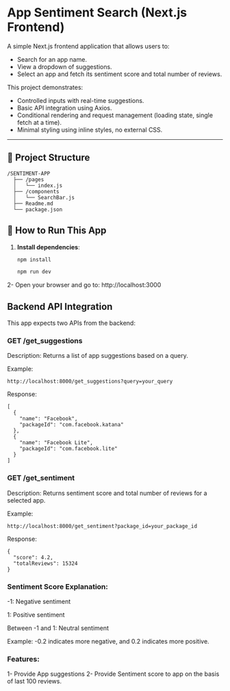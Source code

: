 # App Sentiment Search (Next.js Frontend)

A simple Next.js frontend application that allows users to:

- Search for an app name.
- View a dropdown of suggestions.
- Select an app and fetch its sentiment score and total number of reviews.

This project demonstrates:

- Controlled inputs with real-time suggestions.
- Basic API integration using Axios.
- Conditional rendering and request management (loading state, single fetch at a time).
- Minimal styling using inline styles, no external CSS.

---

## 🧱 Project Structure

```
/SENTIMENT-APP
  ├── /pages
  │   └── index.js
  ├── /components
  │   └── SearchBar.js
  ├── Readme.md
  └── package.json

```

## 🚀 How to Run This App

1. **Install dependencies**:

   ```bash
   npm install

   npm run dev
   ```

2- Open your browser and go to:
http://localhost:3000

## Backend API Integration

This app expects two APIs from the backend:

### GET /get_suggestions

Description: Returns a list of app suggestions based on a query.

Example:

```
http://localhost:8000/get_suggestions?query=your_query
```

Response:

```
[
  {
    "name": "Facebook",
    "packageId": "com.facebook.katana"
  },
  {
    "name": "Facebook Lite",
    "packageId": "com.facebook.lite"
  }
]
```

### GET /get_sentiment

Description: Returns sentiment score and total number of reviews for a selected app.

Example:

```
http://localhost:8000/get_sentiment?package_id=your_package_id
```

Response:

```
{
  "score": 4.2,
  "totalReviews": 15324
}
```

### Sentiment Score Explanation:

-1: Negative sentiment

1: Positive sentiment

Between -1 and 1: Neutral sentiment

Example: -0.2 indicates more negative, and 0.2 indicates more positive.

### Features:

1- Provide App suggestions
2- Provide Sentiment score to app on the basis of last 100 reviews.
